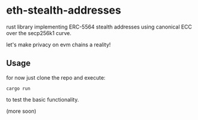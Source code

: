 # eth-stealth-addresses

rust library implementing ERC-5564 stealth addresses using canonical ECC over the secp256k1 curve.

let's make privacy on evm chains a reality!

## Usage

for now just clone the repo and execute:

```
cargo run
```

to test the basic functionality.

(more soon)